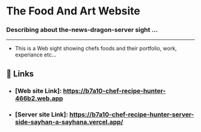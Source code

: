 
# The Food And Art Website

### Describing about the-news-dragon-server sight ...
***
* This is a Web sight showing chefs foods and their portfolio, work, experiance etc...

## 🔗 Links
* ### [Web site Link]: https://b7a10-chef-recipe-hunter-466b2.web.app
* ### [Server site Link]: https://b7a10-chef-recipe-hunter-server-side-sayhan-a-sayhana.vercel.app/









